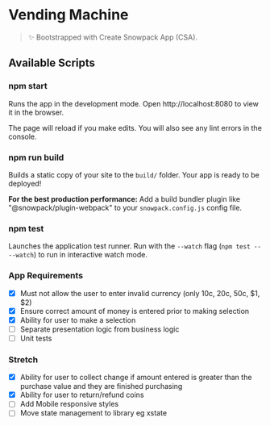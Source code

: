 # Vending Machine

> ✨ Bootstrapped with Create Snowpack App (CSA).

## Available Scripts

### npm start

Runs the app in the development mode.
Open http://localhost:8080 to view it in the browser.

The page will reload if you make edits.
You will also see any lint errors in the console.

### npm run build

Builds a static copy of your site to the `build/` folder.
Your app is ready to be deployed!

**For the best production performance:** Add a build bundler plugin like "@snowpack/plugin-webpack" to your `snowpack.config.js` config file.

### npm test

Launches the application test runner.
Run with the `--watch` flag (`npm test -- --watch`) to run in interactive watch mode.

### App Requirements

- [x] Must not allow the user to enter invalid currency (only 10c, 20c, 50c, $1, $2)
- [x] Ensure correct amount of money is entered prior to making selection
- [x] Ability for user to make a selection
- [ ] Separate presentation logic from business logic
- [ ] Unit tests

### Stretch

- [x] Ability for user to collect change if amount entered is greater than the purchase value and they are finished purchasing
- [x] Ability for user to return/refund coins
- [ ] Add Mobile responsive styles
- [ ] Move state management to library eg xstate